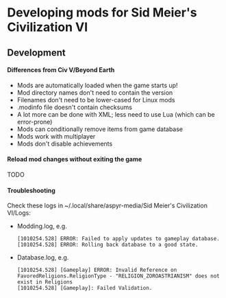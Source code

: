 # Developing mods for Sid Meier's Civilization VI

## Development

#### Differences from Civ V/Beyond Earth

- Mods are automatically loaded when the game starts up!
- Mod directory names don't need to contain the version
- Filenames don't need to be lower-cased for Linux mods
- .modinfo file doesn't contain checksums
- A lot more can be done with XML; less need to use Lua (which can be error-prone)
- Mods can conditionally remove items from game database
- Mods work with multiplayer
- Mods don't disable achievements

#### Reload mod changes without exiting the game

TODO

#### Troubleshooting

Check these logs in ~/.local/share/aspyr-media/Sid Meier's Civilization VI/Logs:

- Modding.log, e.g.
  ```
  [1010254.528] ERROR: Failed to apply updates to gameplay database.
  [1010254.528] ERROR: Rolling back database to a good state.
  ```
- Database.log, e.g.
  ```
  [1010254.528] [Gameplay] ERROR: Invalid Reference on FavoredReligions.ReligionType - "RELIGION_ZOROASTRIANISM" does not exist in Religions
  [1010254.528] [Gameplay]: Failed Validation.
  ```
